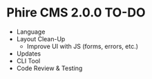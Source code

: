 Phire CMS 2.0.0 TO-DO
=====================

- Language
- Layout Clean-Up
    + Improve UI with JS (forms, errors, etc.)
- Updates
- CLI Tool
- Code Review & Testing
